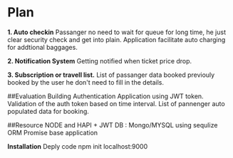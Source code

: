 # Plan 
**1. Auto checkin**
Passanger no need to wait for queue for long time, he just clear security check and get into plain.
Application facilitate auto charging for addtional baggages.

**2. Notification System**
Getting notified when ticket price drop.

**3. Subscription or travell list.**
List of passanger data booked previouly booked by the user he don't need to fill in the details.

##Evaluation
Building Authentication Application using JWT token.
Validation of the auth token based on time interval.
List of pannenger auto populated data for booking.

##Resource
NODE and HAPI + JWT
DB : Mongo/MYSQL using sequlize ORM
Promise base application

**Installation**
Deply code
npm init
localhost:9000

